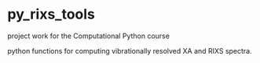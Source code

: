 # py_rixs_tools

project work for the Computational Python course

python functions for computing vibrationally resolved XA and RIXS spectra.
